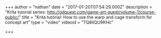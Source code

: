 +++
author = "nathan"
date = "2017-01-20T07:54:29.000Z"
description = "Krita tutorial series: http://gdquest.com/game-art-quest/volume-1/course-public/"
title = "Krita tutorial: How to use the warp and cage transform for concept art"
type = "video"
videoid = "TQ8iIQU9KHc"

+++

